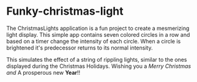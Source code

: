 # Funky-christmas-light
The ChristmasLights application is a fun project to create
a mesmerizing light display. This simple app contains seven colored circles
in a row and based on a timer change the intensity of each circle. When
a circle is brightened it's predecessor returns to its normal intensity.

This simulates the effect of a string of rippling lights, similar to the ones
displayed during the Christmas Holidays.
Wishing you a *Merry Christmas and* A prosperous new **Year**!!
